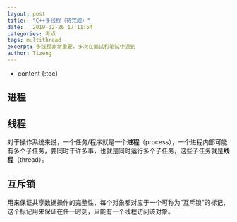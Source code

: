 ```yaml
---
layout: post
title:  "C++多线程（待完成）"
date:   2019-02-26 17:11:54
categories: 考点
tags: multithread
excerpt: 多线程非常重要，多次在面试和笔试中遇到
author: Tizeng
---
```


* content
{:toc}

## 进程

## 线程

对于操作系统来说，一个任务/程序就是一个**进程**（process），一个进程内部可能有多个子任务，要同时干许多事，也就是同时运行多个子任务，这些子任务就是**线程**（thread）。

## 互斥锁

用来保证共享数据操作的完整性，每个对象都对应于一个可称为"互斥锁"的标记，这个标记用来保证在任一时刻，只能有一个线程访问该对象。